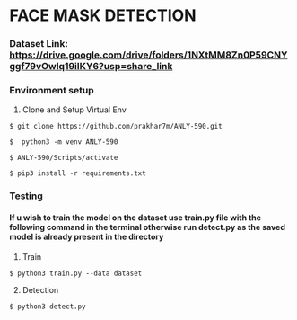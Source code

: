 # FACE MASK DETECTION
### Dataset Link: https://drive.google.com/drive/folders/1NXtMM8Zn0P59CNYggf79vOwIq19ilKY6?usp=share_link
### Environment setup
1. Clone and Setup Virtual Env
```
$ git clone https://github.com/prakhar7m/ANLY-590.git
```

```
$  python3 -m venv ANLY-590
```
```
$ ANLY-590/Scripts/activate
```
```
$ pip3 install -r requirements.txt
```

### Testing

#### If u wish to train the model on the dataset use train.py file with the following command in the terminal otherwise run detect.py as the saved model is already present in the directory
1. Train
```
$ python3 train.py --data dataset
```
2. Detection
```
$ python3 detect.py 
```
